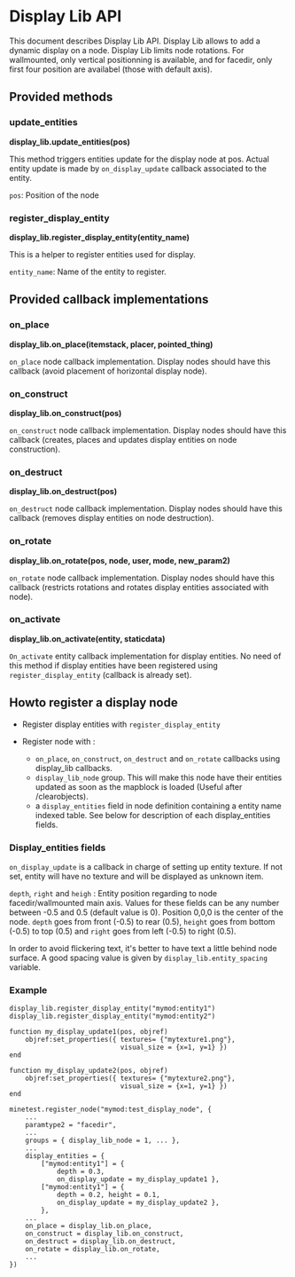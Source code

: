 # Display Lib API
This document describes Display Lib API. Display Lib allows to add a dynamic display on a node. Display Lib limits node rotations. For wallmounted, only vertical positionning is available, and for facedir, only first four position are availabel (those with default axis).

## Provided methods
### update\_entities
**display\_lib.update\_entities(pos)**

This method triggers entities update for the display node at pos. Actual entity update is made by `on_display_update` callback associated to the entity.

`pos`: Position of the node
### register\_display\_entity
**display\_lib.register\_display\_entity(entity_name)**

This is a helper to register entities used for display. 

`entity_name`: Name of the entity to register.
## Provided callback implementations
### on_place
**display\_lib.on\_place(itemstack, placer, pointed\_thing)**

`on_place` node callback implementation. Display nodes should have this callback (avoid placement of horizontal display node).
### on_construct
**display\_lib.on\_construct(pos)**

`on_construct` node callback implementation. Display nodes should have this callback (creates, places and updates display entities on node construction).
### on_destruct
**display\_lib.on_destruct(pos)**

`on_destruct` node callback implementation. Display nodes should have this callback (removes display entities on node destruction). 
### on_rotate
**display\_lib.on\_rotate(pos, node, user, mode, new_param2)**

`on_rotate` node callback implementation. Display nodes should have this callback (restricts rotations and rotates display entities associated with node).
### on_activate
**display\_lib.on_activate(entity, staticdata)**

`On_activate` entity callback implementation for display entities. No need of this method if display entities have been registered using `register_display_entity` (callback is already set). 

## Howto register a display node
* Register display entities with `register_display_entity`

* Register node with :
  - `on_place`, `on_construct`, `on_destruct` and `on_rotate` callbacks using display_lib callbacks.
  
  - `display_lib_node` group. This will make this node have their entities updated as soon as the mapblock is loaded (Useful after /clearobjects).
  
  - a `display_entities` field in node definition containing a entity name indexed table. See below for description of each display_entities fields.

### Display_entities fields
`on_display_update` is a callback in charge of setting up entity texture. If not set, entity will have no texture and will be displayed as unknown item.

`depth`, `right` and `heigh` : Entity position regarding to node facedir/wallmounted main axis. Values for these fields can be any number between -0.5 and 0.5 (default value is 0). Position 0,0,0 is the center of the node. `depth` goes from front (-0.5) to rear (0.5), `height` goes from bottom (-0.5) to top (0.5) and `right` goes from left (-0.5) to right (0.5).

In order to avoid flickering text, it's better to have text a little behind node surface. A good spacing value is given by `display_lib.entity_spacing` variable.

### Example

	display_lib.register_display_entity("mymod:entity1")
	display_lib.register_display_entity("mymod:entity2")

	function my_display_update1(pos, objref) 
		objref:set_properties({ textures= {"mytexture1.png"},
		                        visual_size = {x=1, y=1} })
	end

	function my_display_update2(pos, objref) 
		objref:set_properties({ textures= {"mytexture2.png"},
		                        visual_size = {x=1, y=1} })
	end

	minetest.register_node("mymod:test_display_node", {
		...
		paramtype2 = "facedir",
		...
		groups = { display_lib_node = 1, ... },
		...
		display_entities = {
			["mymod:entity1"] = { 
				depth = 0.3,
				on_display_update = my_display_update1 },
			["mymod:entity1"] = { 
				depth = 0.2, height = 0.1,
				on_display_update = my_display_update2 },
			},
		...
		on_place = display_lib.on_place,
		on_construct = display_lib.on_construct,
		on_destruct = display_lib.on_destruct,
		on_rotate = display_lib.on_rotate,
		...
	})
